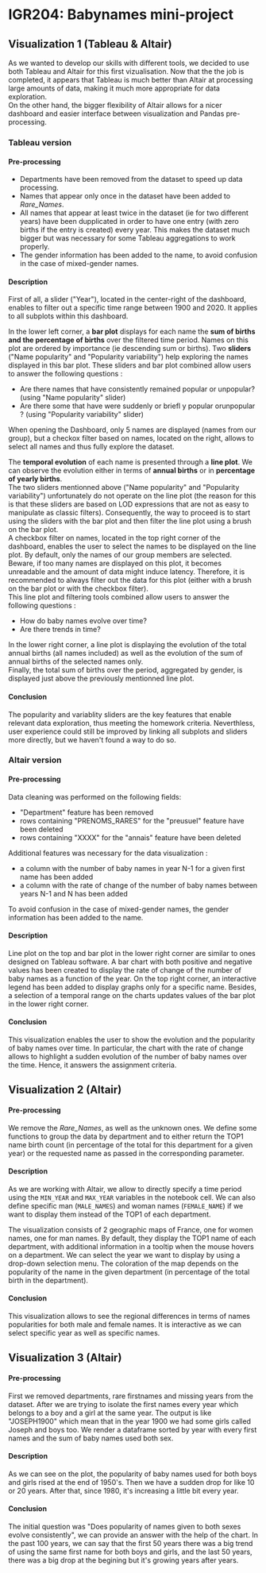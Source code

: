 # IGR204: Babynames mini-project

## Visualization 1 (Tableau & Altair)

As we wanted to develop our skills with different tools, we decided to use both Tableau and Altair for this first vizualisation. Now that the the job is completed, it appears that Tableau is much better than Altair at processing large amounts of data, making it much more appropriate for data exploration.  
On the other hand, the bigger flexibility of Altair allows for a nicer dashboard and easier interface between visualization and Pandas pre-processing.

### Tableau version
#### Pre-processing
 
- Departments have been removed from the dataset to speed up data processing.
- Names that appear only once in the dataset have been added to *Rare_Names*.
- All names that appear at least twice in the dataset (ie for two different years) have been dupplicated in order to have one entry (with zero births if the entry is created) every year. This makes the dataset much bigger but was necessary for some Tableau aggregations to work properly.
- The gender information has been added to the name, to avoid confusion in the case of mixed-gender names.

#### Description
First of all, a slider ("Year"), located in the center-right of the dashboard, enables to filter out a specific time range between 1900 and 2020. It applies to all subplots within this dashboard.

In the lower left corner, a **bar plot** displays for each name the **sum of births and the percentage of births** over the filtered time period. Names on this plot are ordered by importance (ie descending sum or births). Two **sliders** ("Name popularity" and "Popularity variability") help exploring the names displayed in this bar plot. These sliders and bar plot combined allow users to answer the following questions :
- Are there names that have consistently remained popular or unpopular?  (using "Name popularity" slider)
- Are there some that have were suddenly or briefl y popular orunpopular ? (using "Popularity variability" slider)

When opening the Dashboard, only 5 names are displayed (names from our group), but a checkox filter based on names, located on the right, allows to select all names and thus fully explore the dataset.

The **temporal evolution** of each name is presented through a **line plot**. We can observe the evolution either in terms of **annual births** or in **percentage of yearly births**.  
The two sliders mentionned above ("Name popularity" and "Popularity variability") unfortunately do not operate on the line plot (the reason for this is that these sliders are based on LOD expressions that are not as easy to manipulate as classic filters).  Consequently, the way to proceed is to start using the sliders with the bar plot and then filter the line plot using a brush on the bar plot.  
A checkbox filter on names, located in the top right corner of the dashboard, enables the user to select the names to be displayed on the line plot. By default, only the names of our group members are selected. Beware, if too many names are displayed on this plot, it becomes unreadable and the amount of data might induce latency. Therefore, it is recommended to always filter out the data for this plot (either with a brush on the bar plot or with the checkbox filter).  
This line plot and filtering tools combined allow users to answer the following questions :
- How do baby names evolve over time?
- Are there trends in time?

In the lower right corner, a line plot is displaying the evolution of the total annual births (all names included) as well as the evolution of the sum of annual births of the selected names only.  
Finally, the total sum of births over the period, aggregated by gender, is displayed just above the previously mentionned line plot.

#### Conclusion
The popularity and variablity sliders are the key features that enable relevant data exploration, thus meeting the homework criteria. Neverthless, user experience could still be improved by linking all subplots and sliders more directly, but we haven't found a way to do so.

### Altair version
#### Pre-processing
Data cleaning was performed on the following fields:
- "Department" feature has been removed
- rows containing "PRENOMS_RARES" for the "preusuel" feature have been deleted
- rows containing "XXXX" for the "annais" feature have been deleted

Additional features was necessary for the data visualization :
- a column with the number of baby names in year N-1 for a given first name has been added
- a column with the rate of change of the number of baby names between years N-1 and N has been added

To avoid confusion in the case of mixed-gender names, the gender information has been added to the name.

#### Description
Line plot on the top and bar plot in the lower right corner are similar to ones designed on Tableau software. 
A bar chart with both positive and negative values has been created to display the rate of change of the number of baby names as a function of the year. 
On the top right corner, an interactive legend has been added to display graphs only for a specific name.
Besides, a selection of a temporal range on the charts updates values of the bar plot in the lower right corner.

#### Conclusion

This visualization enables the user to show the evolution and the popularity of baby names over time. In particular, the chart with the rate of change allows to highlight a sudden evolution of the number of baby names over the time. Hence, it answers the assignment criteria.

## Visualization 2 (Altair)

#### Pre-processing
We remove the *Rare_Names*, as well as the unknown ones. We define some functions to group the data by department and to either return the TOP1 name birth count (in percentage of the total for this department for a given year) or the requested name as passed in the corresponding parameter.

#### Description

As we are working with Altair, we allow to directly specify a time period using the `MIN_YEAR` and `MAX_YEAR` variables in the notebook cell. We can also define specific man (`MALE_NAMES`) and woman names (`FEMALE_NAME`) if we want to display them instead of the TOP1 of each department.

The visualization consists of 2 geographic maps of France, one for women names, one for man names. By default, they display the TOP1 name of each department, with additional information in a tooltip when the mouse hovers on a department. We can select the year we want to display by using a drop-down selection menu. The coloration of the map depends on the popularity of the name in the given department (in percentage of the total birth in the department).

#### Conclusion
This visualization allows to see the regional differences in terms of names popularities for both male and female names. It is interactive as we can select specific year as well as specific names.



## Visualization 3 (Altair)

#### Pre-processing
 
First we removed departments, rare firstnames and missing years from the dataset. After we are trying to isolate the first names every year which belongs to a boy and a girl at the same year. The output is like "JOSEPH1900" which mean that in the year 1900 we had some girls called Joseph and boys too.
We render a dataframe sorted by year with every first names and the sum of baby names used both sex.

#### Description
As we can see on the plot, the popularity of baby names used for both boys and girls rised at the end of 1950's. Then we have a sudden drop for like 10 or 20 years.
After that, since 1980, it's increasing a little bit every year. 

#### Conclusion
The initial question was "Does popularity of names given to both sexes evolve consistently", we can provide an answer with the help of the chart. In the past 100 years, we can say that the first 50 years there was a big trend of using the same first name for both boys and girls, and the last 50 years, there was a big drop at the begining but it's growing years after years.
